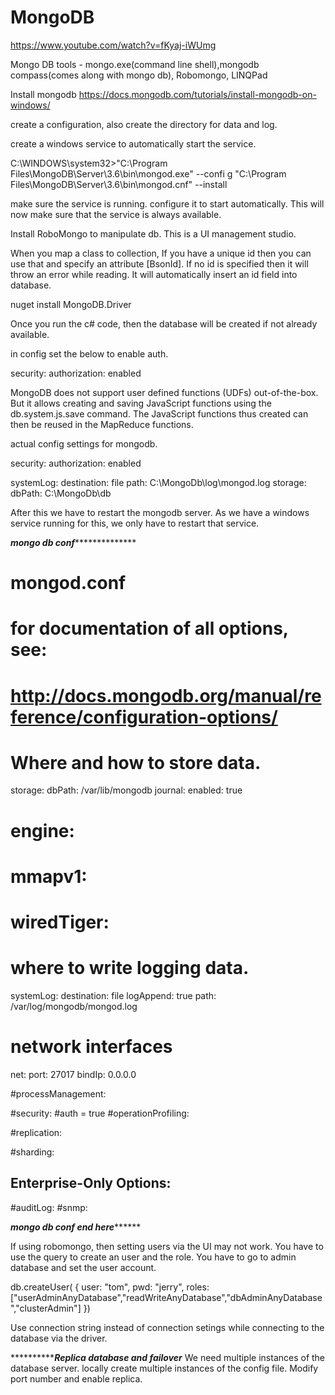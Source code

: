 # MongoDB

https://www.youtube.com/watch?v=fKyaj-iWUmg

Mongo DB tools - mongo.exe(command line shell),mongodb compass(comes along with mongo db), Robomongo, LINQPad

Install mongodb
https://docs.mongodb.com/tutorials/install-mongodb-on-windows/

create a configuration, also create the directory for data and log.

create a windows service to automatically start the service.

C:\WINDOWS\system32>"C:\Program Files\MongoDB\Server\3.6\bin\mongod.exe" --confi
g "C:\Program Files\MongoDB\Server\3.6\bin\mongod.cnf" --install

make sure the service is running. configure it to start automatically. This will now make sure that the service is always available.

Install RoboMongo to manipulate db. This is a UI management studio.

When you map a class to collection, If you have a unique id then you can use that and specify an attribute [BsonId]. If no id is specified then it will throw an error while reading. It will automatically insert an id field into database.

nuget install MongoDB.Driver

Once you run the c# code, then the database will be created if not already available.

in config set the below to enable auth.

security:
    authorization: enabled

MongoDB does not support user defined functions (UDFs) out-of-the-box. But it allows creating and saving JavaScript functions using the db.system.js.save command. The JavaScript functions thus created can then be reused in the MapReduce functions.

actual config settings for mongodb.

security:
    authorization: enabled

systemLog:
    destination: file
    path: C:\MongoDb\log\mongod.log
storage:
    dbPath: C:\MongoDb\db

After this we have to restart the mongodb server. As we have a windows service running for this, we only have to restart that service.

*****************mongo db conf*******************************
# mongod.conf

# for documentation of all options, see:
#   http://docs.mongodb.org/manual/reference/configuration-options/

# Where and how to store data.
storage:
  dbPath: /var/lib/mongodb
  journal:
    enabled: true
#  engine:
#  mmapv1:
#  wiredTiger:

# where to write logging data.
systemLog:
  destination: file
  logAppend: true
  path: /var/log/mongodb/mongod.log

# network interfaces
net:
  port: 27017
  bindIp: 0.0.0.0

#processManagement:

#security:
#auth = true
#operationProfiling:

#replication:

#sharding:

## Enterprise-Only Options:

#auditLog:
#snmp:

*****************mongo db conf end here***********************

If using robomongo, then setting users via the UI may not work. You have to use the query to create an user and the role. You have to go to admin database and set the user account.

db.createUser(
   {
       user: "tom", 
       pwd: "jerry", 
       roles:["userAdminAnyDatabase","readWriteAnyDatabase","dbAdminAnyDatabase","clusterAdmin"]
   })

Use connection string instead of connection setings while connecting to the database via the driver.


*********************Replica database and failover***********
We need multiple instances of the database server.
locally create multiple instances of the config file. Modify port number and enable replica.

